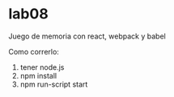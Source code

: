 # lab08

Juego de memoria con react, webpack y babel

Como correrlo:

1. tener node.js
2. npm install
3. npm run-script start 
